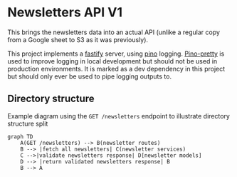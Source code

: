 # Newsletters API V1

This brings the newsletters data into an actual API (unlike a regular copy from a Google sheet to S3 as it was previously).

This project implements a [fastify](https://www.fastify.io/) server, using [pino](https://getpino.io/#/) logging. [Pino-pretty](https://github.com/pinojs/pino-pretty) is used to improve logging in local development but should not be used in production environments. It is marked as a dev dependency in this project but should only ever be used to pipe logging outputs to.

## Directory structure

Example diagram using the `GET /newsletters` endpoint to illustrate directory structure split

```mermaid
graph TD
    A(GET /newsletters) --> B(newsletter routes)
    B --> |fetch all newsletters| C(newsletter services)
    C -->|validate newsletters response| D[newsletter models]
    D --> |return validated newsletters response| B
    B --> A
```
